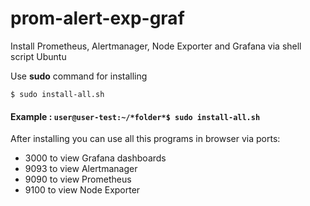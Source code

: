 # prom-alert-exp-graf
Install Prometheus, Alertmanager, Node Exporter and Grafana via shell script Ubuntu

Use **sudo** command for installing 

`$ sudo install-all.sh`

#### **Example** : `user@user-test:~/*folder*$ sudo install-all.sh `

After installing you can use all this programs in browser via ports:

- 3000 to view Grafana dashboards
- 9093 to view Alertmanager
- 9090 to view Prometheus
- 9100 to view Node Exporter
